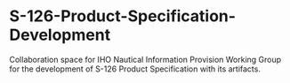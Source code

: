 # S-126-Product-Specification-Development
Collaboration space for IHO Nautical Information Provision Working Group for the development of S-126 Product Specification with its artifacts.
